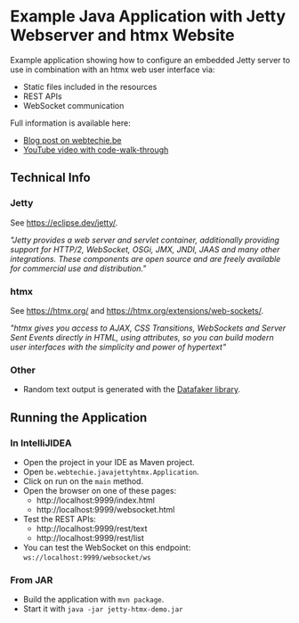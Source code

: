 # Example Java Application with Jetty Webserver and htmx Website

Example application showing how to configure an embedded Jetty server to use in combination with an htmx web user
interface
via:

* Static files included in the resources
* REST APIs
* WebSocket communication

Full information is available here:

* [Blog post on webtechie.be](https://webtechie.be/post/2024-03-28-java-jetty-htmx-websocket-example/)
* [YouTube video with code-walk-through](https://www.youtube.com/watch?v=ko-tIacI-u8)

## Technical Info

### Jetty

See https://eclipse.dev/jetty/.

_"Jetty provides a web server and servlet container, additionally providing support for HTTP/2, WebSocket, OSGi, JMX,
JNDI, JAAS and many other integrations. These components are open source and are freely available for commercial use and
distribution."_

### htmx

See https://htmx.org/ and https://htmx.org/extensions/web-sockets/.

_"htmx gives you access to AJAX, CSS Transitions, WebSockets and Server Sent Events directly in HTML, using attributes,
so you can build modern user interfaces with the simplicity and power of hypertext"_

### Other

* Random text output is generated with
  the [Datafaker library](https://www.datafaker.net/documentation/usage/#default-usage).

## Running the Application

### In IntelliJIDEA

* Open the project in your IDE as Maven project.
* Open `be.webtechie.javajettyhtmx.Application`.
* Click on run on the `main` method.
* Open the browser on one of these pages:
    * http://localhost:9999/index.html
    * http://localhost:9999/websocket.html
* Test the REST APIs:
    * http://localhost:9999/rest/text
    * http://localhost:9999/rest/list
* You can test the WebSocket on this endpoint: `ws://localhost:9999/websocket/ws`

### From JAR

* Build the application with `mvn package`.
* Start it with `java -jar jetty-htmx-demo.jar`
